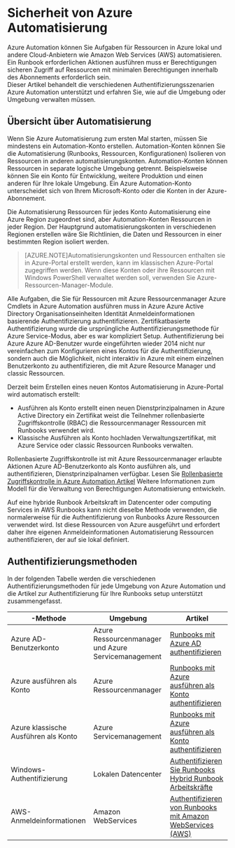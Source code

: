 <properties
   pageTitle="Sicherheit von Azure Automatisierung | Microsoft Azure"
   description="In diesem Artikel Überblick einen Automatisierung Sicherheits- und die verschiedenen Authentifizierungsmethoden für Automatisierung in Azure Automation."
   services="automation"
   documentationCenter=""
   authors="MGoedtel"
   manager="jwhit"
   editor="tysonn"
   keywords="Automatisierung der Sicherheit Sichere Automatisierung" />
<tags
   ms.service="automation"
   ms.devlang="na"
   ms.topic="get-started-article"
   ms.tgt_pltfrm="na"
   ms.workload="infrastructure-services"
   ms.date="07/29/2016"
   ms.author="magoedte" />

# <a name="azure-automation-security"></a>Sicherheit von Azure Automatisierung
Azure Automation können Sie Aufgaben für Ressourcen in Azure lokal und andere Cloud-Anbietern wie Amazon Web Services (AWS) automatisieren.  Ein Runbook erforderlichen Aktionen ausführen muss er Berechtigungen sicheren Zugriff auf Ressourcen mit minimalen Berechtigungen innerhalb des Abonnements erforderlich sein.  
Dieser Artikel behandelt die verschiedenen Authentifizierungsszenarien Azure Automation unterstützt und erfahren Sie, wie auf die Umgebung oder Umgebung verwalten müssen.  

## <a name="automation-account-overview"></a>Übersicht über Automatisierung
Wenn Sie Azure Automatisierung zum ersten Mal starten, müssen Sie mindestens ein Automation-Konto erstellen. Automation-Konten können Sie die Automatisierung (Runbooks, Ressourcen, Konfigurationen) Isolieren von Ressourcen in anderen automatisierungskonten. Automation-Konten können Ressourcen in separate logische Umgebung getrennt. Beispielsweise können Sie ein Konto für Entwicklung, weitere Produktion und einen anderen für Ihre lokale Umgebung.  Ein Azure Automation-Konto unterscheidet sich von Ihrem Microsoft-Konto oder die Konten in der Azure-Abonnement.

Die Automatisierung Ressourcen für jedes Konto Automatisierung eine Azure Region zugeordnet sind, aber Automation-Konten Ressourcen in jeder Region. Der Hauptgrund automatisierungskonten in verschiedenen Regionen erstellen wäre Sie Richtlinien, die Daten und Ressourcen in einer bestimmten Region isoliert werden.

>[AZURE.NOTE]Automatisierungskonten und Ressourcen enthalten sie in Azure-Portal erstellt werden, kann im klassischen Azure-Portal zugegriffen werden. Wenn diese Konten oder ihre Ressourcen mit Windows PowerShell verwaltet werden soll, verwenden Sie Azure-Ressourcen-Manager-Module.

Alle Aufgaben, die Sie für Ressourcen mit Azure Ressourcenmanager Azure Cmdlets in Azure Automation ausführen muss in Azure Azure Active Directory Organisationseinheiten Identität Anmeldeinformationen basierende Authentifizierung authentifizieren.  Zertifikatbasierte Authentifizierung wurde die ursprüngliche Authentifizierungsmethode für Azure Service-Modus, aber es war kompliziert Setup.  Authentifizierung bei Azure Azure AD-Benutzer wurde eingeführten wieder 2014 nicht nur vereinfachen zum Konfigurieren eines Kontos für die Authentifizierung, sondern auch die Möglichkeit, nicht interaktiv in Azure mit einem einzelnen Benutzerkonto zu authentifizieren, die mit Azure Resource Manager und classic Ressourcen.   

Derzeit beim Erstellen eines neuen Kontos Automatisierung in Azure-Portal wird automatisch erstellt:

-  Ausführen als Konto erstellt einen neuen Dienstprinzipalnamen in Azure Active Directory ein Zertifikat weist die Teilnehmer rollenbasierte Zugriffskontrolle (RBAC) die Ressourcenmanager Ressourcen mit Runbooks verwendet wird.
-  Klassische Ausführen als Konto hochladen Verwaltungszertifikat, mit Azure Service oder classic Ressourcen Runbooks verwalten.  

Rollenbasierte Zugriffskontrolle ist mit Azure Ressourcenmanager erlaubte Aktionen Azure AD-Benutzerkonto als Konto ausführen als, und authentifizieren, Dienstprinzipalnamen verfügbar.  Lesen Sie [Rollenbasierte Zugriffskontrolle in Azure Automation Artikel](../automation/automation-role-based-access-control.md) Weitere Informationen zum Modell für die Verwaltung von Berechtigungen Automatisierung entwickeln.  

Auf eine hybride Runbook Arbeitskraft im Datencenter oder computing Services in AWS Runbooks kann nicht dieselbe Methode verwenden, die normalerweise für die Authentifizierung von Runbooks Azure Ressourcen verwendet wird.  Ist diese Ressourcen von Azure ausgeführt und erfordert daher ihre eigenen Anmeldeinformationen Automatisierung Ressourcen authentifizieren, der auf sie lokal definiert.  

## <a name="authentication-methods"></a>Authentifizierungsmethoden

In der folgenden Tabelle werden die verschiedenen Authentifizierungsmethoden für jede Umgebung von Azure Automation und die Artikel zur Authentifizierung für Ihre Runbooks setup unterstützt zusammengefasst.

-Methode  |  Umgebung  | Artikel
----------|----------|----------
Azure AD-Benutzerkonto | Azure Ressourcenmanager und Azure Servicemanagement | [Runbooks mit Azure AD authentifizieren](../automation/automation-sec-configure-aduser-account.md)
Azure ausführen als Konto | Azure Ressourcenmanager | [Runbooks mit Azure ausführen als Konto authentifizieren](../automation/automation-sec-configure-azure-runas-account.md)
Azure klassische Ausführen als Konto | Azure Servicemanagement | [Runbooks mit Azure ausführen als Konto authentifizieren](../automation/automation-sec-configure-azure-runas-account.md)
Windows-Authentifizierung | Lokalen Datencenter | [Authentifizieren Sie Runbooks Hybrid Runbook Arbeitskräfte](../automation/automation-hybrid-runbook-worker.md)
AWS-Anmeldeinformationen | Amazon WebServices | [Authentifizieren von Runbooks mit Amazon WebServices (AWS)](../automation/automation-sec-configure-aws-account.md)



